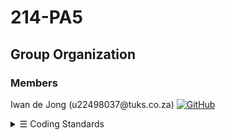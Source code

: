 # 214-PA5

## Group Organization
### Members
<p>
Iwan de Jong (u22498037@tuks.co.za)  <a href="https://github.com/iwandejong" target="_blank"><img alt="GitHub" src="https://img.shields.io/badge/-@iwandejong-181717?style=flat-square&logo=GitHub&logoColor=white"></a>


</p>

<details>
<summary><samp>&#9776;</samp> Coding Standards</summary>
<!-- ## Coding Standards -->
<p markdown = "1">
### 1. Organizational

**1.1. Use a version control system**
- Never keep files checked out for long periods.
- Ensure that checked-in code doesn't break the build.

**1.2. Code Reviews**
- Peer-review other's work so that you understand what is going on and ensure their code isn't breaking your code.

**1.3. File Names**
Filenames should be all lowercase and can include underscores. 

Examples of acceptable file names:

`my_useful_class.cpp`
`myusefulclass.cpp`

### 2. Design Style

**2.1. Give entity *one* cohesive responsibility**
- For each entity, focus on one thing at a time.
- Give each entity (variable, class, function) one well-defined responsibility.
- As the entity grows, the scope increases, but it should not diverge.

**2.2. KISS**
KISS (Keep It Simple Software): 
- Correct is better than fast. 
- Simple is better than complex.
- Clear is better than cute.
- Safe is better than insecure

**2.3. Minimize global and shared data**
Sharing causes contention. Avoid shared data, like global data. This increases coupling which reduces maintainability.

**2.4. Ensure resources are owned by objects**
Never allocate more than one resource (pointer) in a single statement. This eases the process of memory deallocation.

**2.5. Optimize for the reader, not the writer**
More time is spent reading code than writing it.

### 3. Coding Style

**3.1. Use `const`proactively**
`const` (immutable) variables are easier to understand and to track. It's safe and checked at compile time.

**3.2. Declare Variables as locally as possible**
Variables introduce state, and you should have to deal with as little state as possible, with lifetimes as short as possible.

**3.3. Always initialize variables**
This is a common source of C++ bugs. Initialize variables upon definition.

**3.4. Avoid long functions**
Excessively long functions and nested code blocks are often caused by failing to give one function one cohesive responsibility (As explained in **2.1**).

**3.5. Minimize Definitional Dependencies**
Don’t be over-dependent: Don’t #include a definition when it is not needed (or included by its parent anyways).

**3.6. Always write internal #include guards**
Prevent unintended multiple inclusions by using #include guards.

**3.7. Don't use `using namespace std;`**
Rather use a using-declaration which lets you use cout/cin/string without qualification
```c++
using std::cout; 
cout << "Values:";
```

### 4. Functions and Operators
**4.1. Order parameters according to their value, pointer or reference**
Distinguish among input, output, and input/output parameters, and between value and reference parameters.

**4.2. Avoid overloaded operators as far as possible**
Overload operators only for good reasons. It's easy to misuse operator overloading and cause confusion among fellow coders.

### 5. Class Design and Inheritance
**5.1. Use design patterns!**
Because we should xD.

**5.2. Each `new` should be coupled with an `delete`**
Basic thought for memory deallocation.

**5.3. The `#define` guard**
As an example, the file `foo/src/bar/baz.h` in project `foo` should have the following guard:
```c++
#ifndef FOO_BAR_BAZ_H_
#define FOO_BAR_BAZ_H_

...

#endif  // FOO_BAR_BAZ_H_
```

**5.4. Declaration Order**
Within each section, prefer grouping similar kinds of declarations together, and prefer the following order:

- Types and type aliases (typedef, using, enum, nested structs and classes, and friend types)
- (Optionally, for structs only) non-static data members
- Static constants
- Factory functions
- Constructors and assignment operators
- Destructor
- All other functions (static and non-static member functions, and friend functions)
- All other data members (static and non-static)

### 6. Construction, Destruction and Copying ###
**6.1. Define and initialize member variables in the same order**
Agree with your constructor's parameters: member variables are initialized in the order they are declared.

### 7. Error Handling and Exceptions
Prefer using exceptions over `cout`. This keeps the output clean.

### Sources
http://micro-os-plus.github.io/develop/sutter-101/
https://google.github.io/styleguide/cppguide.html
https://stackoverflow.com/questions/1452721/why-is-using-namespace-std-considered-bad-practice

</p>
</details>
